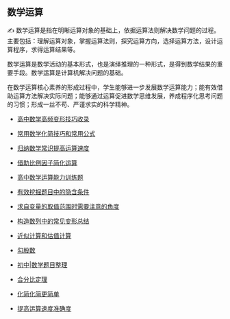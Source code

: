 ##  **数学运算**

:writing_hand: 数学运算是指在明晰运算对象的基础上，依据运算法则解决数学问题的过程。主要包括：理解运算对象，掌握运算法则，探究运算方向，选择运算方法，设计运算程序，求得运算结果等。

数学运算是数学活动的基本形式，也是演绎推理的一种形式，是得到数学结果的重要手段。数学运算是计算机解决问题的基础。

在数学运算核心素养的形成过程中，学生能够进一步发展数学运算能力；能有效借助运算方法解决实际问题；能够通过运算促进数学思维发展，养成程序化思考问题的习惯；形成一丝不苟、严谨求实的科学精神。

* <a     href=" https://www.cnblogs.com/wanghai0666/p/9429037.html "  target="_blank" >高中数学高频变形技巧收录</a>  

* <a     href="https://www.cnblogs.com/wanghai0666/p/11073489.html  "  target="_blank" >常用数学化简技巧和常用公式</a> 

 * <a     href="https://www.cnblogs.com/wanghai0666/p/9683107.html  "  target="_blank" >归纳数学常识提高运算速度  </a>  

* <a     href=" https://www.cnblogs.com/wanghai0666/p/8358052.html "  target="_blank" >借助比例因子简化运算</a>  

 * <a     href=" https://www.cnblogs.com/wanghai0666/p/9378284.html "  target="_blank" >高中数学运算能力训练题 </a>  

* <a     href="https://www.cnblogs.com/wanghai0666/p/9070592.html  "  target="_blank" >有效挖掘题目中的隐含条件</a> 

* <a     href="https://www.cnblogs.com/wanghai0666/p/10096600.html" target="_blank" >求自变量的取值范围时需要注意的角度</a> 

* <a   href=" https://www.cnblogs.com/wanghai0666/p/10182054.html" target="_blank" >构造数列中的常见变形总结</a> 

 * <a     href=" https://www.cnblogs.com/wanghai0666/p/11044983.html  "  target="_blank" >近似计算和估值计算</a>  

*  <a  href="https://www.cnblogs.com/wanghai0666/p/12213268.html"  target="_blank">勾股数</a>

 * <a  href="https://www.cnblogs.com/wanghai0666/p/12039691.html"  target="_blank">初中|数学题目整理</a> 

* <a  href="https://www.cnblogs.com/wanghai0666/p/12058000.html"  target="_blank">合分比定理</a> 

 * <a  href="https://www.cnblogs.com/wanghai0666/p/9987434.html"  target="_blank">化简化简更简单</a> 

* <a  href="https://www.cnblogs.com/wanghai0666/p/11823486.html"  target="_blank">提高运算速度准确度</a> 
